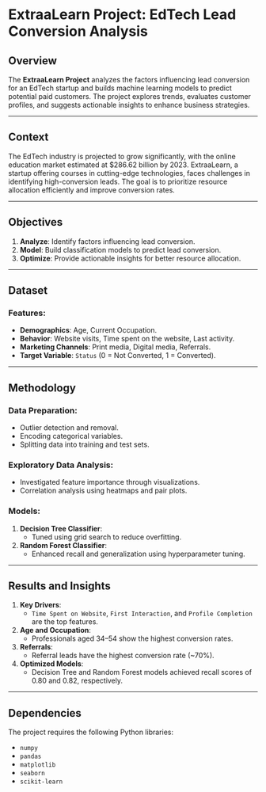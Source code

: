 # ExtraaLearn Project: EdTech Lead Conversion Analysis

## Overview

The **ExtraaLearn Project** analyzes the factors influencing lead conversion for an EdTech startup and builds machine learning models to predict potential paid customers. The project explores trends, evaluates customer profiles, and suggests actionable insights to enhance business strategies.

---

## Context

The EdTech industry is projected to grow significantly, with the online education market estimated at $286.62 billion by 2023. ExtraaLearn, a startup offering courses in cutting-edge technologies, faces challenges in identifying high-conversion leads. The goal is to prioritize resource allocation efficiently and improve conversion rates.

---

## Objectives

1. **Analyze**: Identify factors influencing lead conversion.
2. **Model**: Build classification models to predict lead conversion.
3. **Optimize**: Provide actionable insights for better resource allocation.

---

## Dataset

### Features:
- **Demographics**: Age, Current Occupation.
- **Behavior**: Website visits, Time spent on the website, Last activity.
- **Marketing Channels**: Print media, Digital media, Referrals.
- **Target Variable**: `Status` (0 = Not Converted, 1 = Converted).

---

## Methodology

### Data Preparation:
- Outlier detection and removal.
- Encoding categorical variables.
- Splitting data into training and test sets.

### Exploratory Data Analysis:
- Investigated feature importance through visualizations.
- Correlation analysis using heatmaps and pair plots.

### Models:
1. **Decision Tree Classifier**:
   - Tuned using grid search to reduce overfitting.
2. **Random Forest Classifier**:
   - Enhanced recall and generalization using hyperparameter tuning.

---

## Results and Insights

1. **Key Drivers**:
   - `Time Spent on Website`, `First Interaction`, and `Profile Completion` are the top features.
2. **Age and Occupation**:
   - Professionals aged 34–54 show the highest conversion rates.
3. **Referrals**:
   - Referral leads have the highest conversion rate (~70%).
4. **Optimized Models**:
   - Decision Tree and Random Forest models achieved recall scores of 0.80 and 0.82, respectively.

---

## Dependencies

The project requires the following Python libraries:
- `numpy`
- `pandas`
- `matplotlib`
- `seaborn`
- `scikit-learn`


